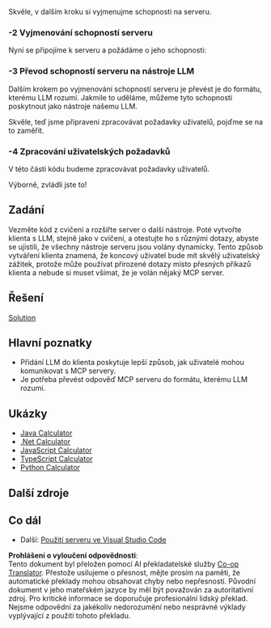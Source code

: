 <!--
CO_OP_TRANSLATOR_METADATA:
{
  "original_hash": "9d80e2a99a9aea8d8226253e6baf4c8c",
  "translation_date": "2025-06-06T18:43:57+00:00",
  "source_file": "03-GettingStarted/03-llm-client/README.md",
  "language_code": "cs"
}
-->
Skvěle, v dalším kroku si vyjmenujme schopnosti na serveru.

### -2 Vyjmenování schopností serveru

Nyní se připojíme k serveru a požádáme o jeho schopnosti:

### -3 Převod schopností serveru na nástroje LLM

Dalším krokem po vyjmenování schopností serveru je převést je do formátu, kterému LLM rozumí. Jakmile to uděláme, můžeme tyto schopnosti poskytnout jako nástroje našemu LLM.

Skvěle, teď jsme připraveni zpracovávat požadavky uživatelů, pojďme se na to zaměřit.

### -4 Zpracování uživatelských požadavků

V této části kódu budeme zpracovávat požadavky uživatelů.

Výborně, zvládli jste to!

## Zadání

Vezměte kód z cvičení a rozšiřte server o další nástroje. Poté vytvořte klienta s LLM, stejně jako v cvičení, a otestujte ho s různými dotazy, abyste se ujistili, že všechny nástroje serveru jsou volány dynamicky. Tento způsob vytváření klienta znamená, že koncový uživatel bude mít skvělý uživatelský zážitek, protože může používat přirozené dotazy místo přesných příkazů klienta a nebude si muset všímat, že je volán nějaký MCP server.

## Řešení

[Solution](/03-GettingStarted/03-llm-client/solution/README.md)

## Hlavní poznatky

- Přidání LLM do klienta poskytuje lepší způsob, jak uživatelé mohou komunikovat s MCP servery.
- Je potřeba převést odpověď MCP serveru do formátu, kterému LLM rozumí.

## Ukázky

- [Java Calculator](../samples/java/calculator/README.md)
- [.Net Calculator](../../../../03-GettingStarted/samples/csharp)
- [JavaScript Calculator](../samples/javascript/README.md)
- [TypeScript Calculator](../samples/typescript/README.md)
- [Python Calculator](../../../../03-GettingStarted/samples/python)

## Další zdroje

## Co dál

- Další: [Použití serveru ve Visual Studio Code](/03-GettingStarted/04-vscode/README.md)

**Prohlášení o vyloučení odpovědnosti**:  
Tento dokument byl přeložen pomocí AI překladatelské služby [Co-op Translator](https://github.com/Azure/co-op-translator). Přestože usilujeme o přesnost, mějte prosím na paměti, že automatické překlady mohou obsahovat chyby nebo nepřesnosti. Původní dokument v jeho mateřském jazyce by měl být považován za autoritativní zdroj. Pro kritické informace se doporučuje profesionální lidský překlad. Nejsme odpovědní za jakékoliv nedorozumění nebo nesprávné výklady vyplývající z použití tohoto překladu.